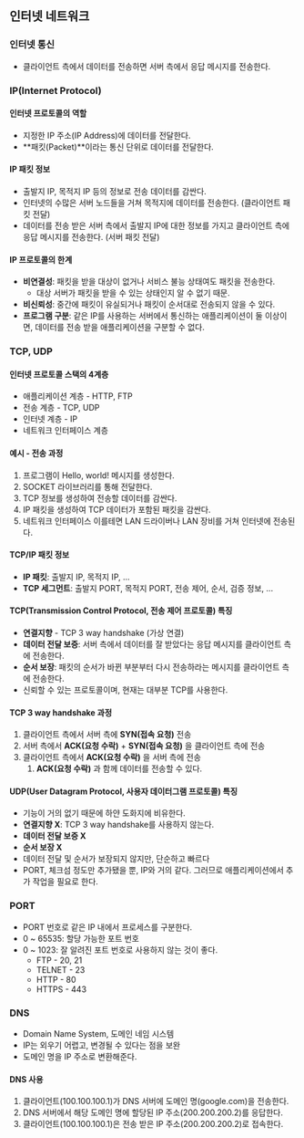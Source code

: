 ## 인터넷 네트워크

### 인터넷 통신
- 클라이언트 측에서 데이터를 전송하면 서버 측에서 응답 메시지를 전송한다.

### IP(Internet Protocol)

#### 인터넷 프로토콜의 역할
- 지정한 IP 주소(IP Address)에 데이터를 전달한다.
- **패킷(Packet)**이라는 통신 단위로 데이터를 전달한다.

#### IP 패킷 정보
- 출발지 IP, 목적지 IP 등의 정보로 전송 데이터를 감싼다.
- 인터넷의 수많은 서버 노드들을 거쳐 목적지에 데이터를 전송한다. (클라이언트 패킷 전달)
- 데이터를 전송 받은 서버 측에서 출발지 IP에 대한 정보를 가지고 클라이언트 측에 응답 메시지를 전송한다. (서버 패킷 전달)

#### IP 프로토콜의 한계
- **비연결성**: 패킷을 받을 대상이 없거나 서비스 불능 상태여도 패킷을 전송한다.
  - 대상 서버가 패킷을 받을 수 있는 상태인지 알 수 없기 때문.
- **비신뢰성**: 중간에 패킷이 유실되거나 패킷이 순서대로 전송되지 않을 수 있다.
- **프로그램 구분**: 같은 IP를 사용하는 서버에서 통신하는 애플리케이션이 둘 이상이면, 데이터를 전송 받을 애플리케이션을 구분할 수 없다.

### TCP, UDP

#### 인터넷 프로토콜 스택의 4계층
- 애플리케이션 계층 - HTTP, FTP
- 전송 계층 - TCP, UDP
- 인터넷 계층 - IP
- 네트워크 인터페이스 계층

#### 예시 - 전송 과정
1. 프로그램이 Hello, world! 메시지를 생성한다.
2. SOCKET 라이브러리를 통해 전달한다.
3. TCP 정보를 생성하여 전송할 데이터를 감싼다.
4. IP 패킷을 생성하여 TCP 데이터가 포함된 패킷을 감싼다.
5. 네트워크 인터페이스 이를테면 LAN 드라이버나 LAN 장비를 거쳐 인터넷에 전송된다.

#### TCP/IP 패킷 정보
- **IP 패킷**: 출발지 IP, 목적지 IP, ...
- **TCP 세그먼트**: 출발지 PORT, 목적지 PORT, 전송 제어, 순서, 검증 정보, ...

#### TCP(Transmission Control Protocol, 전송 제어 프로토콜) 특징
- **연결지향** - TCP 3 way handshake (가상 연결)
- **데이터 전달 보증**: 서버 측에서 데이터를 잘 받았다는 응답 메시지를 클라이언트 측에 전송한다.
- **순서 보장**: 패킷의 순서가 바뀐 부분부터 다시 전송하라는 메시지를 클라이언트 측에 전송한다.
- 신뢰할 수 있는 프로토콜이며, 현재는 대부분 TCP를 사용한다.

#### TCP 3 way handshake 과정
1. 클라이언트 측에서 서버 측에 **SYN(접속 요청)** 전송
2. 서버 측에서 **ACK(요청 수락)** + **SYN(접속 요청)** 을 클라이언트 측에 전송
3. 클라이언트 측에서 **ACK(요청 수락)** 을 서버 측에 전송
   1. **ACK(요청 수락)** 과 함께 데이터를 전송할 수 있다.

#### UDP(User Datagram Protocol, 사용자 데이터그램 프로토콜) 특징
- 기능이 거의 없기 때문에 하얀 도화지에 비유한다.
- **연결지향 X**: TCP 3 way handshake를 사용하지 않는다.
- **데이터 전달 보증 X**
- **순서 보장 X**
- 데이터 전달 및 순서가 보장되지 않지만, 단순하고 빠르다
- PORT, 체크섬 정도만 추가됐을 뿐, IP와 거의 같다. 그러므로 애플리케이션에서 추가 작업을 필요로 한다.

### PORT
- PORT 번호로 같은 IP 내에서 프로세스를 구분한다.
- 0 ~ 65535: 할당 가능한 포트 번호
- 0 ~ 1023: 잘 알려진 포트 번호로 사용하지 않는 것이 좋다.
  - FTP - 20, 21
  - TELNET - 23
  - HTTP - 80
  - HTTPS - 443

### DNS
- Domain Name System, 도메인 네임 시스템
- IP는 외우기 어렵고, 변경될 수 있다는 점을 보완
- 도메인 명을 IP 주소로 변환해준다.

#### DNS 사용
1. 클라이언트(100.100.100.1)가 DNS 서버에 도메인 명(google.com)을 전송한다.
2. DNS 서버에서 해당 도메인 명에 할당된 IP 주소(200.200.200.2)를 응답한다.
3. 클라이언트(100.100.100.1)은 전송 받은 IP 주소(200.200.200.2)로 접속한다.